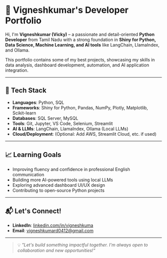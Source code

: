 # 💼 Vigneshkumar's Developer Portfolio

Hi, I'm **Vigneshkumar (Vicky)** – a passionate and detail-oriented **Python Developer** from Tamil Nadu with a strong foundation in **Shiny for Python, Data Science, Machine Learning, and AI tools** like LangChain, LlamaIndex, and Ollama.

This portfolio contains some of my best projects, showcasing my skills in data analysis, dashboard development, automation, and AI application integration.

---

## 🔧 Tech Stack

- **Languages**: Python, SQL
- **Frameworks**: Shiny for Python, Pandas, NumPy, Plotly, Matplotlib, Scikit-learn
- **Databases**: SQL Server, MySQL
- **Tools**: Git, Jupyter, VS Code, Selenium, Streamlit
- **AI & LLMs**: LangChain, LlamaIndex, Ollama (Local LLMs)
- **Cloud/Deployment**: (Optional: Add AWS, Streamlit Cloud, etc. if used)

---


## 📈 Learning Goals

- Improving fluency and confidence in professional English communication
- Building more AI-powered tools using local LLMs
- Exploring advanced dashboard UI/UX design
- Contributing to open-source Python projects

---

## 📬 Let's Connect!

- **LinkedIn**: [linkedin.com/in/vigneshkuma](https://www.linkedin.com/in/vigneshkumar-d-48712b286/)
- **Email**: [vigneshkumard0412@gmail.com](mailto:vigneshkumard0412@gmail.com)

---

> 💡 _"Let's build something impactful together. I'm always open to collaboration and new opportunities!"_
